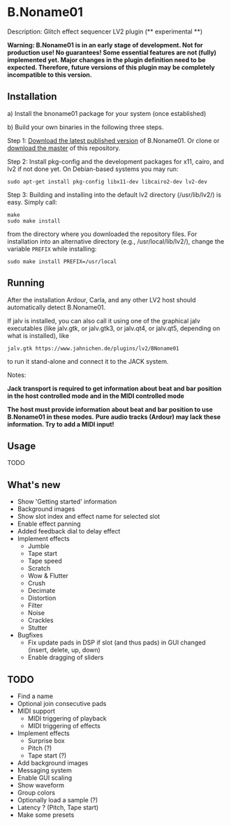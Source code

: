 # B.Noname01
Description: Glitch effect sequencer LV2 plugin (** experimental **)

**Warning: B.Noname01 is in an early stage of development.
Not for production use! No guarantees! Some essential features are not (fully) implemented yet.
Major changes in the plugin definition need to be expected. Therefore, future versions of this
plugin may be completely incompatible to this version.**


## Installation

a) Install the bnoname01 package for your system (once established)

b) Build your own binaries in the following three steps.

Step 1: [Download the latest published version](https://github.com/sjaehn/BNoname01/releases) of B.Noname01. Or clone or
[download the master](https://github.com/sjaehn/BNoname01/archive/master.zip) of this repository.

Step 2: Install pkg-config and the development packages for x11, cairo, and lv2 if not done yet. On
Debian-based systems you may run:
```
sudo apt-get install pkg-config libx11-dev libcairo2-dev lv2-dev
```

Step 3: Building and installing into the default lv2 directory (/usr/lib/lv2/) is easy. Simply call:
```
make
sudo make install
```
from the directory where you downloaded the repository files. For installation into an
alternative directory (e.g., /usr/local/lib/lv2/), change the variable `PREFIX` while installing:

```
sudo make install PREFIX=/usr/local
```


## Running

After the installation Ardour, Carla, and any other LV2 host should automatically detect B.Noname01.

If jalv is installed, you can also call it using one of the graphical jalv executables (like
jalv.gtk, or jalv.gtk3, or jalv.qt4, or jalv.qt5, depending on what is installed), like

```
jalv.gtk https://www.jahnichen.de/plugins/lv2/BNoname01
```

to run it stand-alone and connect it to the JACK system.

Notes:

**Jack transport is required to get information about beat and bar position in the host controlled mode and in the MIDI controlled mode**

**The host must provide information about beat and bar position to use B.Noname01 in these modes.**
**Pure audio tracks (Ardour) may lack these information. Try to add a MIDI input!**


## Usage

TODO


## What's new

* Show 'Getting started' information
* Background images
* Show slot index and effect name for selected slot
* Enable effect panning
* Added feedback dial to delay effect
* Implement effects
  * Jumble
  * Tape start
  * Tape speed
  * Scratch
  * Wow & Flutter
  * Crush
  * Decimate
  * Distortion
  * Filter
  * Noise
  * Crackles
  * Stutter
* Bugfixes
  * Fix update pads in DSP if slot (and thus pads) in GUI changed (insert, delete, up, down)
  * Enable dragging of sliders


## TODO

* Find a name
* Optional join consecutive pads
* MIDI support
  * MIDI triggering of playback
  * MIDI triggering of effects
* Implement effects
  * Surprise box
  * Pitch (?)
  * Tape start (?)
* Add background images
* Messaging system
* Enable GUI scaling
* Show waveform
* Group colors
* Optionally load a sample (?)
* Latency ? (Pitch, Tape start)
* Make some presets
